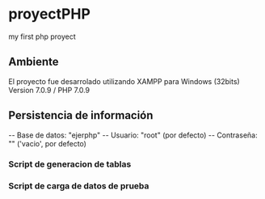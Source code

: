# proyectPHP
my first php proyect

## Ambiente
El proyecto fue desarrolado utilizando XAMPP para Windows (32bits) Version 7.0.9 / PHP 7.0.9

## Persistencia de información

-- Base de datos: "ejerphp"
-- Usuario: "root" (por defecto)
-- Contraseña: "" ('vacio', por defecto)

### Script de generacion de tablas

### Script de carga de datos de prueba 


